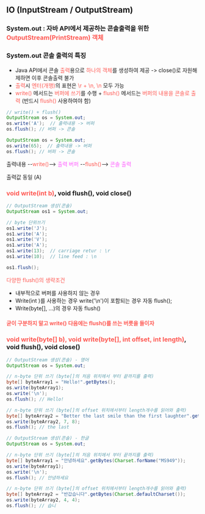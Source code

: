 ## IO (InputStream / OutputStream)

### System.out : 자바 API에서 제공하는 콘솔출력을 위한 <span style="color:#ff5a54">OutputStream(PrintStream) 객체</span> 



### System.out 콘솔 출력의 특징

- Java API에서 콘솔 <span style="color:#ff5a54">출력</span>용으로 <span style="color:#ff5a54">하나의 객체</span>를 생성하여 제공
  -> close()로 자원해제하면 이후 콘솔출력 불가
- <span style="color:#ff5a54">출력</span>시 <span style="color:#ff5a54">엔터(개행)</span>의 표현은 <span style="color:#ff5a54">\r + \n, \n</span> 모두 가능
- <span style="color:#ff5a54">write()</span> 메서드는 <span style="color:#ff5a54">버퍼에 쓰기</span>를 수행 + <span style="color:#ff5a54">flush()</span> 메서드는 <span style="color:#ff5a54">버퍼의 내용을 콘솔로 출력</span> (반드시 <span style="color:#ff5a54">flush()</span> 사용하여야 함)

```java
// write() + flush()
OutputStream os = System.out;
os.write('A');  // 출력내용 -> 버퍼
os.flush(); // 버퍼 -> 콘솔

OutputStream os = System.out;
os.write(65);  // 출력내용 -> 버퍼
os.flush(); // 버퍼 -> 콘솔
```

출력내용 --<span style="color:#ff5a54">write()</span>--> <span style="color:#ff5aff">출력 버퍼</span> --<span style="color:#ff5a54">flush()</span>--> <span style="color:#ff5aff">콘솔 출력</span>

출력값 동일 (A)



### <span style="color:#ff5a54">void write(int b)</span>, void flush(), void close()

```java
// OutputStream 생성(콘솔)
OutputStream os1 = System.out;

// byte 단위쓰기
os1.write('J');
os1.write('A');
os1.write('V');
os1.write('A');
os1.write(13);  // carriage retur : \r
os1.write(10);  // line feed : \n

os1.flush();
```

<span style="color:#ff5a54">다양한 flush()의 생략조건</span>

- 내부적으로 버퍼를 사용하지 않는 경우
- Write(int )를 사용하는 경우 write('\n')이 포함되는 경우 자동 flush();
- Write(byte[], ...)의 경우 자동 flush()

#### <span style="color:#ff5a54">굳이 구분하지 말고 write() 다음에는 flush()를 쓰는 버릇을 들이자</span>



### <span style="color:#ff5a54">void write(byte[] b), void write(byte[], int offset, int length)</span>, void flush(), void close()

```java
// OutputStream 생성(콘솔) - 영어
OutputStream os = System.out;

// n-byte 단위 쓰기 (byte[]의 처음 위치에서 부터 끝까지를 출력)
byte[] byteArray1 = "Hello!".getBytes();
os.write(byteArray1);
os.write('\n');
os.flush();	// Hello!

// n-byte 단위 쓰기 (byte[]의 offset 위치에서부터 length개수를 읽어와 출력)
byte[] byteArray2 = "Better the last smile than the first laughter".getBytes();
os.write(byteArray2, 7, 8);
os.flush();	// the last
```

```java
// OutputStream 생성(콘솔) - 한글
OutputStream os = System.out;

// n-byte 단위 쓰기 (byte[]의 처음 위치에서 부터 끝까지를 출력)
byte[] byteArray1 = "안녕하세요".getBytes(Charset.forName("MS949"));
os.write(byteArray1);
os.write('\n');
os.flush(); // 안녕하세요

// n-byte 단위 쓰기 (byte[]의 offset 위치에서부터 length개수를 읽어와 출력)
byte[] byteArray2 = "반갑습니다".getBytes(Charset.defaultCharset());
os.write(byteArray2, 4, 4);
os.flush(); // 습니
```
